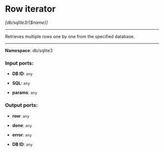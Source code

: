 # Row iterator

_[db/sqlite3/{$name}]_

---

Retrieves multiple rows one by one from the specified database.

---

__Namespace__: db/sqlite3

### Input ports:

* __DB ID__: ` any `


* __SQL__: ` any `


* __params__: ` any `

### Output ports:

* __row__: ` any `


* __done__: ` any `


* __error__: ` any `


* __DB ID__: ` any `

